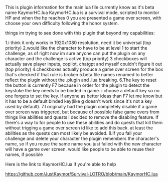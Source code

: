 This is plugin information for the main lua file currently know as it's beta name KaymorHC.lua
KaymorHC.lua is a survival mode, scripted to monitor HP and when the hp reaches 0 you are presented a game over screen, with choose your own difficulty following the honor system.

things im trying to see done with this plugin that beyond my capabilities:

1.i think it only works in 1920x1080 resolution, need it be universal (top priority)
2.would like the character to have to be at level 1 to start the challenge, as of right now im sure anyone can put the plugin on any character and the challenge is active (top priority)
3.checkboxes will actually save player inputs, copilot, chatgpt and myself couldn't figure it out (top priority)
4.checkboxes actually produce a game over screen for the box that's checked if that rule is broken
5.beta file names renamed to better reflect the plugin without the .plugin and .lua breaking.
6.The key to reset the button is currently F7 because in order for the plugin to detect the keystoke the key needs to be binded in game. i choose a default key so no one forgets to set the key. if anyone as better ideas than F7 let me know but it has to be a default binded key(like g doesn't work since it's not a key used by default).
7.I originally had the plugin completely disable if a game over screen was triggered, but because of possible false game overs from things like abilities and quests i decided to remove the disabling feature. If there's a way to for people to use these abilities and do quests that kill them without trigging a game over screen id like to add this back. at least the abilities as the quests can most likely be avoided.
8.If you fail your challenge and delete your character the plugin remembers the character's name, so if you reuse the same name you just failed with the new character will have a game over screen. would like people to be able to reuse their names, if possible

Here is the link to KaymorHC.lua if you're able to help

https://github.com/JustKaymor/Survival-LOTRO/blob/main/KaymorHC.lua

